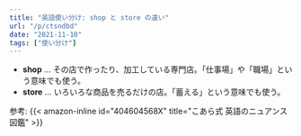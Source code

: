 ```yaml
---
title: "英語使い分け: shop と store の違い"
url: "/p/ctsndbd"
date: "2021-11-10"
tags: ["使い分け"]
---
```


- __shop__ ... その店で作ったり、加工している専門店。「仕事場」や「職場」という意味でも使う。
- __store__ ... いろいろな商品を売るだけの店。「蓄える」という意味でも使う。

参考: {{< amazon-inline id="404604568X" title="こあら式 英語のニュアンス図鑑" >}}


